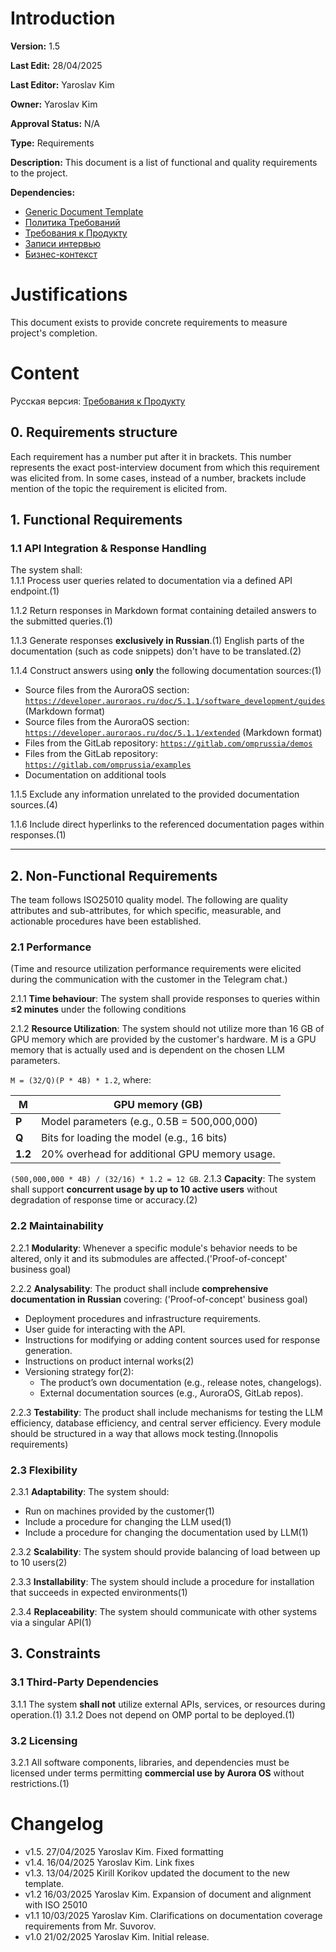 # Introduction

**Version:** 1.5

**Last Edit:** 28/04/2025

**Last Editor:** Yaroslav Kim

**Owner:** Yaroslav Kim

**Approval Status:** N/A

**Type:** Requirements

**Description:** This document is a list of functional and quality requirements to the project.

**Dependencies:**
 - [Generic Document Template](<../../../DocumentTemplates/EN/Generic Document Template.md>)
 - [Политика Требований](<../../RU/Требования/Политика Требований.md>)
 - [Требования к Продукту](<../../RU/Требования/Требования к Продукту.md>)
 - [Записи интервью](<../Post-Interview Documents/>)
 - [Бизнес-контекст](<../Context/Business Context.md>)

# Justifications
This document exists to provide concrete requirements to measure project's completion.

# Content

Русская версия: [Требования к Продукту](<../../RU/Требования/Требования к Продукту.md>)

## 0. Requirements structure
Each requirement has a number put after it in brackets. This number represents the exact post-interview document from which this requirement was elicited from.
In some cases, instead of a number, brackets include mention of the topic the requirement is elicited from.

## 1. Functional Requirements  

### 1.1 API Integration & Response Handling  
The system shall:  
1.1.1 Process user queries related to documentation via a defined API endpoint.(1)  

1.1.2 Return responses in Markdown format containing detailed answers to the submitted queries.(1)

1.1.3 Generate responses **exclusively in Russian**.(1) English parts of the documentation (such as code snippets) don't have to be translated.(2)

1.1.4 Construct answers using **only** the following documentation sources:(1)
- Source files from the AuroraOS section: [`https://developer.auroraos.ru/doc/5.1.1/software_development/guides`](https://developer.auroraos.ru/doc/5.1.1/software_development/guides) (Markdown format)  
- Source files from the AuroraOS section: [`https://developer.auroraos.ru/doc/5.1.1/extended`](https://developer.auroraos.ru/doc/5.1.1/extended) (Markdown format)  
- Files from the GitLab repository: [`https://gitlab.com/omprussia/demos`](https://gitlab.com/omprussia/demos)  
- Files from the GitLab repository: [`https://gitlab.com/omprussia/examples`](https://gitlab.com/omprussia/examples) 
- Documentation on additional tools

1.1.5 Exclude any information unrelated to the provided documentation sources.(4)  

1.1.6 Include direct hyperlinks to the referenced documentation pages within responses.(1)  

---

## 2. Non-Functional Requirements  
The team follows ISO25010 quality model. The following are quality attributes and sub-attributes, for which specific, measurable, and actionable procedures have been established.
### 2.1 Performance
(Time and resource utilization performance requirements were elicited during the communication with the customer in the Telegram chat.)

2.1.1 **Time behaviour**: The system shall provide responses to queries within **≤2 minutes** under the following conditions

2.1.2 **Resource Utilization**: The system should not utilize more than 16 GB of GPU memory which are provided by the customer's hardware. M is a GPU memory that is actually used and is dependent on the chosen LLM parameters.

`M = (32/Q)(P * 4B) * 1.2`, where:

| **M**   | GPU memory (GB)                               |
| ------- | --------------------------------------------- |
| **P**   | Model parameters (e.g., 0.5B = 500,000,000)   |
| **Q**   | Bits for loading the model (e.g., 16 bits)    |
| **1.2** | 20% overhead for additional GPU memory usage. |
`(500,000,000 * 4B) / (32/16) * 1.2 = 12 GB`.
2.1.3 **Capacity**: The system shall support **concurrent usage by up to 10 active users** without degradation of response time or accuracy.(2)

### 2.2 Maintainability  
2.2.1 **Modularity**: Whenever a specific module's behavior needs to be altered, only it and its submodules are affected.('Proof-of-concept' business goal)

2.2.2 **Analysability**: The product shall include **comprehensive documentation in Russian** covering: ('Proof-of-concept' business goal)
- Deployment procedures and infrastructure requirements.  
- User guide for interacting with the API.  
- Instructions for modifying or adding content sources used for response generation.
- Instructions on product internal works(2)
- Versioning strategy for(2):  
	- The product’s own documentation (e.g., release notes, changelogs).  
    - External documentation sources (e.g., AuroraOS, GitLab repos).
    
2.2.3 **Testability**: The product shall include mechanisms for testing the LLM efficiency, database efficiency, and central server efficiency. Every module should be structured in a way that allows mock testing.(Innopolis requirements)

### 2.3 Flexibility
2.3.1 **Adaptability**: The system should:
- Run on machines provided by the customer(1)
- Include a procedure for changing the LLM used(1)
- Include a procedure for changing the documentation used by LLM(1)

2.3.2 **Scalability**: The system should provide balancing of load between up to 10 users(2)

2.3.3 **Installability**: The system should include a procedure for installation that succeeds in expected environments(1)

2.3.4 **Replaceability**: The system should communicate with other systems via a singular API(1)

## 3. Constraints  

### 3.1 Third-Party Dependencies  
3.1.1 The system **shall not** utilize external APIs, services, or resources during operation.(1)
3.1.2 Does not depend on OMP portal to be deployed.(1)


### 3.2 Licensing  
3.2.1 All software components, libraries, and dependencies must be licensed under terms permitting **commercial use by Aurora OS** without restrictions.(1)

# Changelog
- v1.5. 27/04/2025 Yaroslav Kim. Fixed formatting
- v1.4. 16/04/2025 Yaroslav Kim. Link fixes
- v1.3. 13/04/2025 Kirill Korikov updated the document to the new template.
- v1.2 16/03/2025 Yaroslav Kim. Expansion of document and alignment with ISO 25010
- v1.1 10/03/2025 Yaroslav Kim. Clarifications on documentation coverage requirements from Mr. Suvorov.
- v1.0 21/02/2025 Yaroslav Kim. Initial release.
